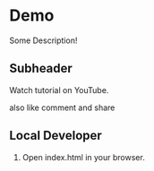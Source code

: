 # Demo

Some Description!

## Subheader

Watch tutorial on YouTube.

also like comment and share

## Local Developer

1. Open index.html in your browser.